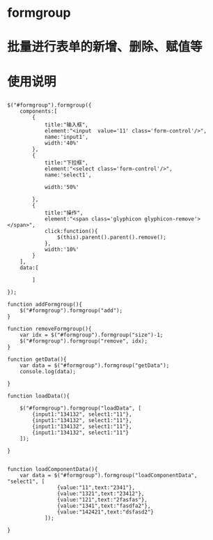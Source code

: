 # formgroup
# 批量进行表单的新增、删除、赋值等
# 使用说明
##
	$("#formgroup").formgroup({
		components:[
			{
				title:"输入框",
				element:"<input  value='11' class='form-control'/>",
				name:'input1',
				width:'40%'
			},
			{
				title:"下拉框",
				element:"<select class='form-control'/>",
				name:'select1',
				
				width:'50%'

			},
			{
				title:"操作",
				element:"<span class='glyphicon glyphicon-remove'></span>",
				click:function(){
					$(this).parent().parent().remove();
				},
				width:'10%'
			}
		],
		data:[

			]

	});

	function addFormgroup(){
		$("#formgroup").formgroup("add");
	}

	function removeFormgroup(){
		var idx = $("#formgroup").formgroup("size")-1;
		$("#formgroup").formgroup("remove", idx);
	}
	
	function getData(){
		var data = $("#formgroup").formgroup("getData");
		console.log(data);

	}

	function loadData(){
		
		$("#formgroup").formgroup("loadData", [
			{input1:"134132", select1:"11"},
			{input1:"134132", select1:"11"},
			{input1:"134132", select1:"11"},
			{input1:"134132", select1:"11"}
		]);

	}


	function loadComponentData(){
		var data = $("#formgroup").formgroup("loadComponentData", "select1", [
					{value:"11",text:"2341"},
					{value:"1321",text:"23412"},
					{value:"121",text:"2fasfas"},
					{value:"1341",text:"fasdfa2"},
					{value:"142421",text:"dsfasd2"}
				]);

	}
	
